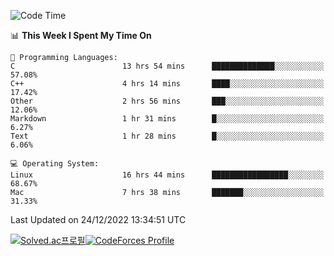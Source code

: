 
<!--START_SECTION:waka-->
![Code Time](http://img.shields.io/badge/Code%20Time-2%2C210%20hrs%2017%20mins-blue)

📊 **This Week I Spent My Time On** 

```text
💬 Programming Languages: 
C                        13 hrs 54 mins      ██████████████░░░░░░░░░░░   57.08% 
C++                      4 hrs 14 mins       ████░░░░░░░░░░░░░░░░░░░░░   17.42% 
Other                    2 hrs 56 mins       ███░░░░░░░░░░░░░░░░░░░░░░   12.06% 
Markdown                 1 hr 31 mins        █░░░░░░░░░░░░░░░░░░░░░░░░   6.27% 
Text                     1 hr 28 mins        █░░░░░░░░░░░░░░░░░░░░░░░░   6.06%

💻 Operating System: 
Linux                    16 hrs 44 mins      █████████████████░░░░░░░░   68.67% 
Mac                      7 hrs 38 mins       ███████░░░░░░░░░░░░░░░░░░   31.33%

```


 Last Updated on 24/12/2022 13:34:51 UTC
<!--END_SECTION:waka-->
[![Solved.ac프로필](http://mazassumnida.wtf/api/generate_badge?boj=hckim96)](https://solved.ac/hckim96)[![CodeForces Profile](https://cf.leed.at?id=hckim96)](https://codeforces.com/profile/hckim96)
